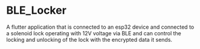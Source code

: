 # BLE_Locker
A flutter application that is connected to an esp32 device and connected to a solenoid lock operating with 12V voltage via BLE and can control the locking and unlocking of the lock with the encrypted data it sends.
